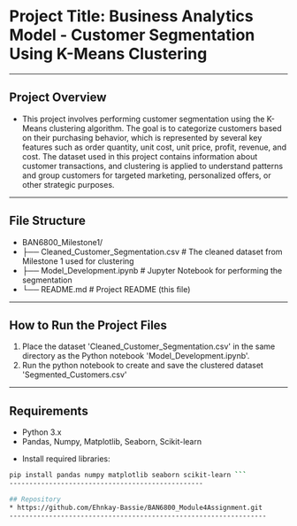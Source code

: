 # Project Title: Business Analytics Model - Customer Segmentation Using K-Means Clustering
------------------------------------------

## Project Overview

- This project involves performing customer segmentation using the K-Means clustering algorithm. The goal is to categorize customers based on their purchasing behavior, which is represented by several key features such as order quantity, unit cost, unit price, profit, revenue, and cost. The dataset used in this project contains information about customer transactions, and clustering is applied to understand patterns and group customers for targeted marketing, personalized offers, or other strategic purposes.
---------------------------------------------------

## File Structure

- BAN6800_Milestone1/
- ├── Cleaned_Customer_Segmentation.csv   # The cleaned dataset from Milestone 1 used for clustering
- ├── Model_Development.ipynb            # Jupyter Notebook for performing the segmentation
- └── README.md                           # Project README (this file)
-------------------------------------

## How to Run the Project Files 

1. Place the dataset 'Cleaned_Customer_Segmentation.csv' in the same directory as the Python notebook 'Model_Development.ipynb'.
2. Run the python notebook to create and save the clustered dataset 'Segmented_Customers.csv'
------------------------------  

## Requirements
- Python 3.x
- Pandas, Numpy, Matplotlib, Seaborn, Scikit-learn

* Install required libraries:
```bash
pip install pandas numpy matplotlib seaborn scikit-learn ```
-------------------------------------------------

## Repository
* https://github.com/Ehnkay-Bassie/BAN6800_Module4Assignment.git
-----------------------------------------------------------------

